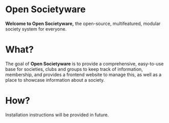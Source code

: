 # Open Societyware

**Welcome to Open Societyware,** the open-source, multifeatured, modular society system for everyone.  

# What?

The goal of **Open Societyware** is to provide a comprehensive, easy-to-use base for societies, clubs and groups to keep track of information, membership, and provides a frontend website to manage this, as well as a place to showcase information about a society.  

# How?

Installation instructions will be provided in future.